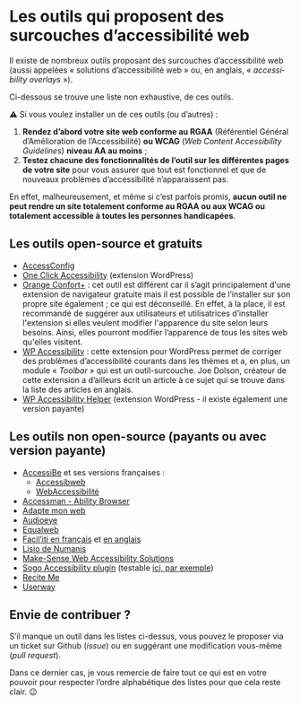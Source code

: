 # Les outils qui proposent des surcouches d’accessibilité web

Il existe de nombreux outils proposant des surcouches d’accessibilité web (aussi appelées « solutions d’accessibilité web » ou, en anglais, « <i lang="en">accessibility overlays</i> »).

Ci-dessous se trouve une liste non exhaustive, de ces outils.

⚠️ Si vous voulez installer un de ces outils (ou d’autres) :

1. **Rendez d’abord votre site web conforme au RGAA** (Référentiel Général d’Amélioration de l’Accessibilité) **ou WCAG** (<i lang="en">Web Content Accessibility Guidelines</i>) **niveau AA au moins** ;
1. **Testez chacune des fonctionnalités de l’outil sur les différentes pages de votre site** pour vous assurer que tout est fonctionnel et que de nouveaux problèmes d’accessibilité n’apparaissent pas.

En effet, malheureusement, et même si c’est parfois promis, **aucun outil ne peut rendre un site totalement conforme au RGAA ou aux WCAG ou totalement accessible à toutes les personnes handicapées**.

## Les outils open-source et gratuits

- [AccessConfig](https://accessconfig.a11y.fr/)
- [One Click Accessibility](https://wordpress.org/plugins/pojo-accessibility/) (extension WordPress)
- [Orange Confort+](https://confort-plus.orange.com/) : cet outil est différent car il s’agit principalement d'une extension de navigateur gratuite mais il est possible de l’installer sur son propre site également ; ce qui est déconseillé. En effet, à la place, il est recommandé de suggérer aux utilisateurs et utilisatrices d’installer l'extension si elles veulent modifier l'apparence du site selon leurs besoins. Ainsi, elles pourront modifier l’apparence de tous les sites web qu'elles visitent.
- [WP Accessibility](https://wordpress.org/plugins/wp-accessibility/) : cette extension pour WordPress permet de corriger des problèmes d’accessibilité courants dans les thèmes et a, en plus, un module « <i lang="en">Toolbar</i> » qui est un outil-surcouche. Joe Dolson, créateur de cette extension a d’ailleurs écrit un article à ce sujet qui se trouve dans la liste des articles en anglais.
- [WP Accessibility Helper](https://wordpress.org/plugins/wp-accessibility-helper/) (extension WordPress - il existe également une version payante)

## Les outils non open-source (payants ou avec version payante)

- [AccessiBe](https://accessibe.com/) et ses versions françaises :
    - [Accessibweb](https://accessibweb.com/)
    - [WebAccessibilité](https://www.webaccessibilite.org/)
- [Accessman - Ability Browser](http://www.access-man.com/quest-ce-que-ability-browser/)
- [Adapte mon web](https://adaptemonweb.fr/)
- [Audioeye](https://www.audioeye.com/)
- [Equalweb](https://www.equalweb.com/)
- [Facil’iti en français](https://www.facil-iti.fr/) et [en anglais](https://www.facil-iti.com/)
- [Lisio de Numanis](http://numanis.net/)
- [Make-Sense Web Accessibility Solutions](https://mk-sense.com/)
- [Sogo Accessibility plugin](https://pluginsmarket.com/downloads/accessibility-plugin/) (testable [ici, par exemple](https://femmesautistesfrancophones.com/))
- [Recite Me](https://reciteme.com/)
- [Userway](https://userway.org/)

## Envie de contribuer ?

S’il manque un outil dans les listes ci-dessus, vous pouvez le proposer via un ticket sur Github (<i lang="en">issue</i>) ou en suggérant une modification vous-même (<i lang="en">pull request</i>).

Dans ce dernier cas, je vous remercie de faire tout ce qui est en votre pouvoir pour respecter l’ordre alphabétique des listes pour que cela reste clair. 😉
